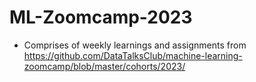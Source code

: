 # ML-Zoomcamp-2023

- Comprises of weekly learnings and assignments from https://github.com/DataTalksClub/machine-learning-zoomcamp/blob/master/cohorts/2023/
